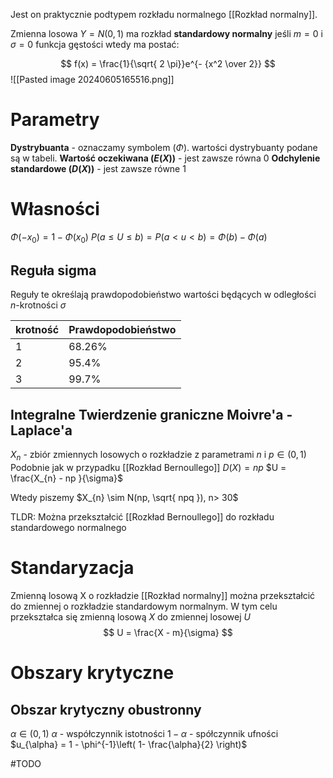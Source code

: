 Jest on praktycznie podtypem rozkładu normalnego [[Rozkład normalny]].

Zmienna losowa $Y = N(0,1)$ ma rozkład **standardowy normalny** jeśli $m=0$ i $\sigma = 0$
funkcja gęstości wtedy ma postać:

$$
f(x) = \frac{1}{\sqrt{ 2 \pi}}e^{- {x^2 \over 2}}
$$
![[Pasted image 20240605165516.png]]
# Parametry

**Dystrybuanta** - oznaczamy symbolem ($\Phi$). wartości dystrybuanty podane są w tabeli.
**Wartość oczekiwana ($E(X)$)** - jest zawsze równa 0
**Odchylenie standardowe $(D(X))$** - jest zawsze równe 1
# Własności
$\Phi(-x_{0}) = 1 - \Phi(x_{0})$
$P(a \leq U \leq b) = P(a < u < b) = \Phi(b) - \Phi(a)$
## Reguła sigma
Reguły te określają prawdopodobieństwo wartości będących w odległości $n$-krotności $\sigma$


| krotność | Prawdopodobieństwo |
| -------- | ------------------ |
| 1        | 68.26%             |
| 2        | 95.4%              |
| 3        | 99.7%              |
## Integralne Twierdzenie graniczne Moivre'a - Laplace'a
$X_{n}$ - zbiór zmiennych losowych o rozkładzie z parametrami $n \text{ i } p  \in (0,1)$
Podobnie jak w przypadku [[Rozkład Bernoullego]] $D(X) = np$
$U =  \frac{X_{n} - np }{\sigma}$

Wtedy piszemy $X_{n} \sim N(np, \sqrt{ npq }), n> 30$

TLDR: Można przekształcić [[Rozkład Bernoullego]] do rozkładu standardowego normalnego
# Standaryzacja 
Zmienną losową X o rozkładzie [[Rozkład normalny]] można przekształcić do zmiennej o rozkładzie standardowym normalnym. W tym celu przekształca się zmienną losową $X$ do zmiennej losowej $U$
$$
U = \frac{X - m}{\sigma}
$$

# Obszary krytyczne
## Obszar krytyczny obustronny
$\alpha \in (0, 1)$
$\alpha$ - współczynnik istotności
$1 - \alpha$ - spółczynnik ufności
$u_{\alpha} = 1 - \phi^{-1}\left( 1- \frac{\alpha}{2} \right)$ 


#TODO

